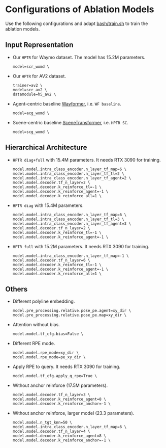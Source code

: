 # Configurations of Ablation Models

Use the following configurations and adapt [bash/train.sh](../bash/train.sh) to train the ablation models.

## Input Representation
- Our `HPTR` for Waymo dataset. The model has 15.2M parameters.
  ```
  model=scr_womd \
  ```
- Our `HPTR` for AV2 dataset.
  ```
  trainer=av2 \
  model=scr_av2 \
  datamodule=h5_av2 \
  ```
- Agent-centric baseline [Wayformer](https://arxiv.org/abs/2207.05844), i.e. `WF baseline`.
  ```
  model=acg_womd \
  ```
- Scene-centric baseline [SceneTransformer](https://arxiv.org/abs/2106.08417), i.e. `HPTR SC`.
  ```
  model=scg_womd \
  ```

## Hierarchical Architecture

- `HPTR diag+full` with 15.4M parameters. It needs RTX 3090 for training.
  ```
  model.model.intra_class_encoder.n_layer_tf_map=6 \
  model.model.intra_class_encoder.n_layer_tf_tl=2 \
  model.model.intra_class_encoder.n_layer_tf_agent=2 \
  model.model.decoder.tf_n_layer=2 \
  model.model.decoder.k_reinforce_tl=-1 \
  model.model.decoder.k_reinforce_agent=-1 \
  model.model.decoder.k_reinforce_all=1 \
  ```
- `HPTR diag` with 15.4M parameters.
  ```
  model.model.intra_class_encoder.n_layer_tf_map=6 \
  model.model.intra_class_encoder.n_layer_tf_tl=3 \
  model.model.intra_class_encoder.n_layer_tf_agent=3 \
  model.model.decoder.tf_n_layer=2 \
  model.model.decoder.k_reinforce_tl=-1 \
  model.model.decoder.k_reinforce_agent=-1 \
  ```
- `HPTR full` with 15.2M parameters. It needs RTX 3090 for training.
  ```
  model.model.intra_class_encoder.n_layer_tf_map=-1 \
  model.model.decoder.tf_n_layer=6 \
  model.model.decoder.k_reinforce_tl=-1 \
  model.model.decoder.k_reinforce_agent=-1 \
  model.model.decoder.k_reinforce_all=1 \
  ```

## Others
- Different polyline embedding.
  ```
  model.pre_processing.relative.pose_pe.agent=xy_dir \
  model.pre_processing.relative.pose_pe.map=xy_dir \
  ```
- Attention without bias.
  ```
  model.model.tf_cfg.bias=False \
  ```
- Different RPE mode.
  ```
  model.model.rpe_mode=xy_dir \
  model.model.rpe_mode=pe_xy_dir \
  ```
- Apply RPE to query. It needs RTX 3090 for training.
  ```
  model.model.tf_cfg.apply_q_rpe=True \
  ```
- Without anchor reinforce (17.5M parameters).
  ```
  model.model.decoder.tf_n_layer=3 \
  model.model.decoder.k_reinforce_agent=8 \
  model.model.decoder.k_reinforce_anchor=-1 \
  ```
- Without anchor reinforce, larger model (23.3 parameters).
  ```
  model.model.n_tgt_knn=50 \
  model.model.intra_class_encoder.n_layer_tf_map=6 \
  model.model.decoder.tf_n_layer=4 \
  model.model.decoder.k_reinforce_agent=8 \
  model.model.decoder.k_reinforce_anchor=-1 \
  ```